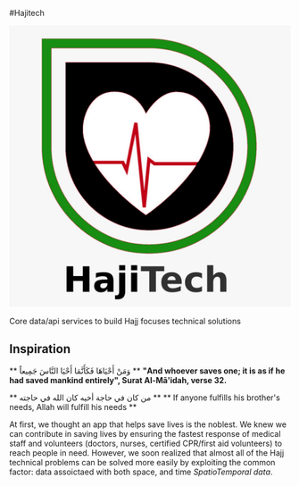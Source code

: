 #Hajitech

![HajiTech Logo](./images/HajiTech.jpeg)

Core data/api services to build Hajj focuses technical solutions

## Inspiration

**  وَمَنْ أَحْيَاهَا فَكَأَنَّمَا أَحْيَا النَّاسَ جَمِيعاً **
**"And whoever saves one; it is as if he had saved mankind entirely", Surat Al-Mā'idah, verse 32.**

**  من كان في حاجة أخيه كان الله في حاجته  **
** If anyone fulfills his brother's needs, Allah will fulfill his needs **

At first, we thought an app that helps save lives is the noblest. We knew we can contribute in saving lives by ensuring the fastest response of medical staff and volunteers (doctors, nurses, certified CPR/first aid volunteers)  to reach people in need. However, we soon realized that almost all of the Hajj technical problems can be solved more easily by exploiting the common factor: data assoictaed with both space, and time _SpatioTemporal data_. 
